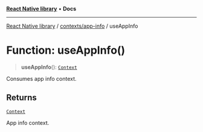 [**React Native library**](../../../index.md) • **Docs**

***

[React Native library](../../../modules.md) / [contexts/app-info](../index.md) / useAppInfo

# Function: useAppInfo()

> **useAppInfo**(): [`Context`](../interfaces/Context.md)

Consumes app info context.

## Returns

[`Context`](../interfaces/Context.md)

App info context.
